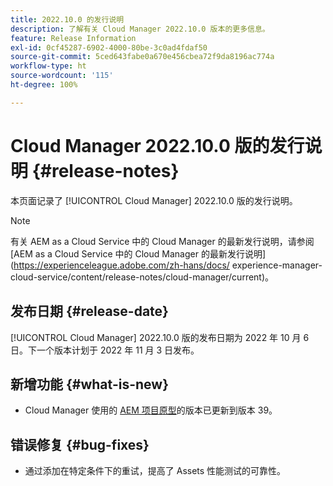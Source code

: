 ```yaml
---
title: 2022.10.0 的发行说明
description: 了解有关 Cloud Manager 2022.10.0 版本的更多信息。
feature: Release Information
exl-id: 0cf45287-6902-4000-80be-3c0ad4fdaf50
source-git-commit: 5ced643fabe0a670e456cbea72f9da8196ac774a
workflow-type: ht
source-wordcount: '115'
ht-degree: 100%

---
```


# Cloud Manager 2022.10.0 版的发行说明 {#release-notes}

本页面记录了 [!UICONTROL Cloud Manager] 2022.10.0 版的发行说明。

>[!NOTE]
>
>有关 AEM as a Cloud Service 中的 Cloud Manager 的最新发行说明，请参阅 [AEM as a Cloud Service 中的 Cloud Manager 的最新发行说明](https://experienceleague.adobe.com/zh-hans/docs/ experience-manager-cloud-service/content/release-notes/cloud-manager/current)。

## 发布日期 {#release-date}

[!UICONTROL Cloud Manager] 2022.10.0 版的发布日期为 2022 年 10 月 6 日。下一个版本计划于 2022 年 11 月 3 日发布。

## 新增功能 {#what-is-new}

* Cloud Manager 使用的 [AEM 项目原型](https://experienceleague.adobe.com/zh-hans/docs/experience-manager-core-components/using/developing/archetype/overview)的版本已更新到版本 39。

## 错误修复 {#bug-fixes}

* 通过添加在特定条件下的重试，提高了 Assets 性能测试的可靠性。

